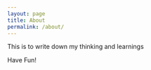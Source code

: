 ```yaml
---
layout: page
title: About
permalink: /about/
---
```

This is to write down my thinking and learnings

Have Fun!

[comment]: <> (This is the base Jekyll theme. You can find out more info about customizing your Jekyll theme, as well as basic Jekyll usage documentation at [jekyllrb.com]&#40;https://jekyllrb.com/&#41;)

[comment]: <> (You can find the source code for Minima at GitHub:)

[comment]: <> ([jekyll][jekyll-organization] /)

[comment]: <> ([minima]&#40;https://github.com/jekyll/minima&#41;)

[comment]: <> (You can find the source code for Jekyll at GitHub:)

[comment]: <> ([jekyll][jekyll-organization] /)

[comment]: <> ([jekyll]&#40;https://github.com/jekyll/jekyll&#41;)


[comment]: <> ([jekyll-organization]: https://github.com/jekyll)

